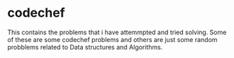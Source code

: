 codechef
========

This contains the problems that i have attemmpted and tried solving.
Some of these are some codechef problems and others are just some random probblems related to Data structures
and Algorithms.
